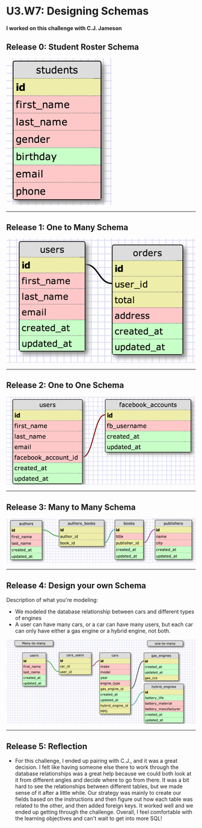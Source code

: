 # U3.W7: Designing Schemas


#### I worked on this challenge with C.J. Jameson


## Release 0: Student Roster Schema
![student_roster](../imgs/student_schema.png)
* * * 

## Release 1: One to Many Schema
<!-- display your image inline here -->
![one_to_many](../imgs/one-to-many.png)
* * * 
## Release 2: One to One Schema
<!-- display your image inline here -->
![one_to_one](../imgs/one-to-one.png)
* * * 
## Release 3: Many to Many Schema
<!-- display your image inline here -->
![many-to-many](../imgs/many-to-many.png)
* * *   
## Release 4: Design your own Schema
Description of what you're modeling: 
* We modeled the database relationship between cars and different types of engines
* A user can have many cars, or a car can have many users, but each car can only have either a gas engine or a hybrid engine, not both.
<!-- display your one-to-one image inline here -->
<!-- display your many-to-many image inline here -->
![my_schema](../imgs/my_schema.png)
* * *   
## Release 5: Reflection
* For this challenge, I ended up pairing with C.J., and it was a great decision. I felt like having someone else there to work through the database relationships was a great help because we could both look at it from different angles and decide where to go from there. It was a bit hard to see the relationships between different tables, but we made sense of it after a little while. Our strategy was mainly to create our fields based on the instructions and then figure out how each table was related to the other, and then added foreign keys. It worked well and we ended up getting through the challenge. Overall, I feel comfortable with the learning objectives and can't wait to get into more SQL!
